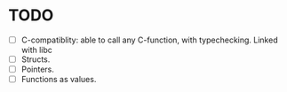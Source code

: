 # TODO
- [ ] C-compatiblity: able to call any C-function, with typechecking. Linked with libc
- [ ] Structs.
- [ ] Pointers.
- [ ] Functions as values.

